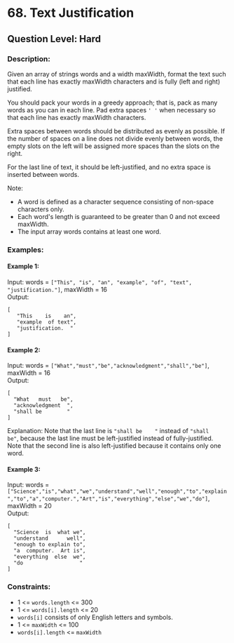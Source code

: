 # 68. Text Justification
## Question Level: Hard
### Description:
Given an array of strings words and a width maxWidth, format the text such that each line has exactly maxWidth characters and is fully (left and right) justified.

You should pack your words in a greedy approach; that is, pack as many words as you can in each line. Pad extra spaces `' '` when necessary so that each line has exactly maxWidth characters.

Extra spaces between words should be distributed as evenly as possible. If the number of spaces on a line does not divide evenly between words, the empty slots on the left will be assigned more spaces than the slots on the right.

For the last line of text, it should be left-justified, and no extra space is inserted between words.

Note:
- A word is defined as a character sequence consisting of non-space characters only.
- Each word's length is guaranteed to be greater than 0 and not exceed maxWidth.
- The input array words contains at least one word.

### Examples:
#### Example 1:

Input: words = `["This", "is", "an", "example", "of", "text", "justification."]`, maxWidth = 16<br>
Output:
```
[
   "This    is    an",
   "example  of text",
   "justification.  "
]
```
#### Example 2:

Input: words = `["What","must","be","acknowledgment","shall","be"]`, maxWidth = 16<br>
Output:
```
[
  "What   must   be",
  "acknowledgment  ",
  "shall be        "
]
```
Explanation: Note that the last line is `"shall be    "` instead of `"shall     be"`, because the last line must be left-justified instead of fully-justified.<br>
Note that the second line is also left-justified because it contains only one word.
#### Example 3:

Input: words = `["Science","is","what","we","understand","well","enough","to","explain","to","a","computer.","Art","is","everything","else","we","do"]`, maxWidth = 20<br>
Output:
```
[
  "Science  is  what we",
  "understand      well",
  "enough to explain to",
  "a  computer.  Art is",
  "everything  else  we",
  "do                  "
]
```

### Constraints:

- 1 <= `words.length` <= 300
- 1 <= `words[i].length` <= 20
- `words[i]` consists of only English letters and symbols.
- 1 <= `maxWidth` <= 100
- `words[i].length` <= `maxWidth`
